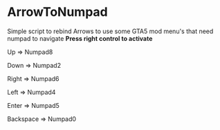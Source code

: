 # ArrowToNumpad
Simple script to rebind Arrows to use some GTA5 mod menu's that need numpad to navigate
**Press right control to activate**

Up => Numpad8

Down => Numpad2

Right => Numpad6

Left => Numpad4

Enter => Numpad5

Backspace => Numpad0
